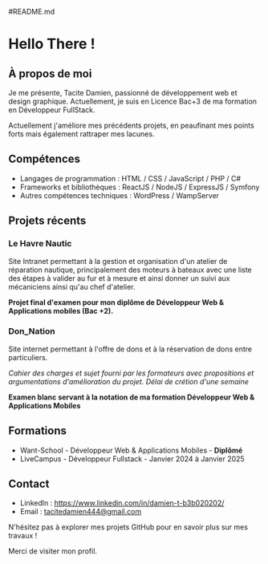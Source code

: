 #README.md

# Hello There ! 

## À propos de moi

Je me présente, Tacite Damien, passionné de développement web et design graphique. 
Actuellement, je suis en Licence Bac+3 de ma formation en Développeur FullStack.

Actuellement j'améliore mes précédents projets, en peaufinant mes points forts mais également rattraper mes lacunes.

## Compétences

- Langages de programmation : HTML / CSS / JavaScript / PHP / C#
- Frameworks et bibliothèques : ReactJS / NodeJS / ExpressJS / Symfony
- Autres compétences techniques : WordPress / WampServer

## Projets récents

### Le Havre Nautic

Site Intranet permettant à la gestion et organisation d'un atelier de réparation nautique, principalement des moteurs à bateaux avec une liste des étapes à valider au fur et à mesure et ainsi donner un suivi aux mécaniciens ainsi qu'au chef d'atelier.

**Projet final d'examen pour mon diplôme de Développeur Web & Applications mobiles (Bac +2).**

### Don_Nation

Site internet permettant à l'offre de dons et à la réservation de dons entre particuliers.

_Cahier des charges et sujet fourni par les formateurs avec propositions et argumentations d'amélioration du projet. Délai de crétion d'une semaine_

**Examen blanc servant à la notation de ma formation Développeur Web & Applications Mobiles**

## Formations

- Want-School - Développeur Web & Applications Mobiles - **Diplômé**
- LiveCampus - Développeur Fullstack - Janvier 2024 à Janvier 2025

## Contact

- LinkedIn : https://www.linkedin.com/in/damien-t-b3b020202/
- Email : tacitedamien444@gmail.com

N'hésitez pas à explorer mes projets GitHub pour en savoir plus sur mes travaux !

Merci de visiter mon profil.
